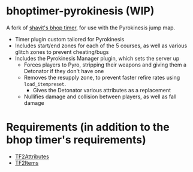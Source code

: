 # bhoptimer-pyrokinesis (WIP)

A fork of [shavit's bhop timer](https://github.com/shavitush/bhoptimer), for use with the Pyrokinesis jump map.
- Timer plugin custom tailored for Pyrokinesis
- Includes start/end zones for each of the 5 courses, as well as various glitch zones to prevent cheating/bugs
- Includes the Pyrokinesis Manager plugin, which sets the server up
  - Forces players to Pyro, stripping their weapons and giving them a Detonator if they don't have one
  - Removes the resupply zone, to prevent faster refire rates using `load_itempreset`.
    - Gives the Detonator various attributes as a replacement
  - Nullifies damage and collision between players, as well as fall damage

# Requirements (in addition to the bhop timer's requirements)
- [TF2Attributes](https://github.com/FlaminSarge/tf2attributes)
- [TF2Items](https://forums.alliedmods.net/showthread.php?p=1050170)

